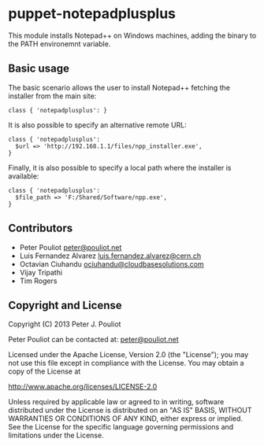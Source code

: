 puppet-notepadplusplus
==============
This module installs Notepad++ on Windows machines, adding the binary to the PATH environemnt variable.

Basic usage
-----------
The basic scenario allows the user to install Notepad++ fetching the installer from the main site:

    class { 'notepadplusplus': }

It is also possible to specify an alternative remote URL:

    class { 'notepadplusplus':
      $url => 'http://192.168.1.1/files/npp_installer.exe',
    }

Finally, it is also possible to specify a local path where the installer is available:

    class { 'notepadplusplus':
      $file_path => 'F:/Shared/Software/npp.exe',
    }

Contributors
------------
 * Peter Pouliot <peter@pouliot.net>
 * Luis Fernandez Alvarez <luis.fernandez.alvarez@cern.ch>
 * Octavian Ciuhandu <ociuhandu@cloudbasesolutions.com>
 * Vijay Tripathi
 * Tim Rogers


Copyright and License
---------------------

Copyright (C) 2013 Peter J. Pouliot

Peter Pouliot can be contacted at: peter@pouliot.net

Licensed under the Apache License, Version 2.0 (the "License");
you may not use this file except in compliance with the License.
You may obtain a copy of the License at

  http://www.apache.org/licenses/LICENSE-2.0

Unless required by applicable law or agreed to in writing, software
distributed under the License is distributed on an "AS IS" BASIS,
WITHOUT WARRANTIES OR CONDITIONS OF ANY KIND, either express or implied.
See the License for the specific language governing permissions and
limitations under the License.
 
